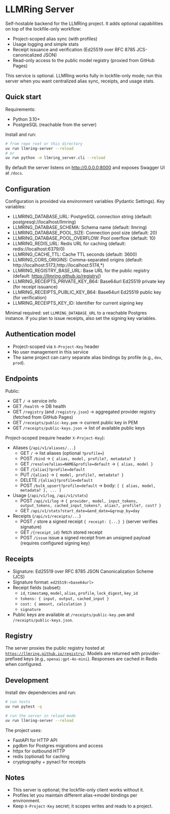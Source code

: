 # LLMRing Server

Self-hostable backend for the LLMRing project. It adds optional capabilities on top of the lockfile-only workflow:

- Project-scoped alias sync (with profiles)
- Usage logging and simple stats
- Receipt issuance and verification (Ed25519 over RFC 8785 JCS-canonicalized JSON)
- Read-only access to the public model registry (proxied from GitHub Pages)

This service is optional. LLMRing works fully in lockfile-only mode; run this server when you want centralized alias sync, receipts, and usage stats.

## Quick start

Requirements:
- Python 3.10+
- PostgreSQL (reachable from the server)

Install and run:

```bash
# from repo root or this directory
uv run llmring-server --reload
# or
uv run python -m llmring_server.cli --reload
```

By default the server listens on http://0.0.0.0:8000 and exposes Swagger UI at `/docs`.

## Configuration

Configuration is provided via environment variables (Pydantic Settings). Key variables:

- LLMRING_DATABASE_URL: PostgreSQL connection string (default: postgresql://localhost/llmring)
- LLMRING_DATABASE_SCHEMA: Schema name (default: llmring)
- LLMRING_DATABASE_POOL_SIZE: Connection pool size (default: 20)
- LLMRING_DATABASE_POOL_OVERFLOW: Pool overflow (default: 10)
- LLMRING_REDIS_URL: Redis URL for caching (default: redis://localhost:6379/0)
- LLMRING_CACHE_TTL: Cache TTL seconds (default: 3600)
- LLMRING_CORS_ORIGINS: Comma-separated origins (default: http://localhost:5173,http://localhost:5174,*)
- LLMRING_REGISTRY_BASE_URL: Base URL for the public registry (default: https://llmring.github.io/registry/)
- LLMRING_RECEIPTS_PRIVATE_KEY_B64: Base64url Ed25519 private key (for receipt issuance)
- LLMRING_RECEIPTS_PUBLIC_KEY_B64: Base64url Ed25519 public key (for verification)
- LLMRING_RECEIPTS_KEY_ID: Identifier for current signing key

Minimal required: set `LLMRING_DATABASE_URL` to a reachable Postgres instance. If you plan to issue receipts, also set the signing key variables.

## Authentication model

- Project-scoped via `X-Project-Key` header
- No user management in this service
- The same project can carry separate alias bindings by profile (e.g., `dev`, `prod`).

## Endpoints

Public:
- GET `/` → service info
- GET `/health` → DB health
- GET `/registry` (and `/registry.json`) → aggregated provider registry (fetched from GitHub Pages)
- GET `/receipts/public-key.pem` → current public key in PEM
- GET `/receipts/public-keys.json` → list of available public keys

Project-scoped (require header `X-Project-Key`):
- Aliases (`/api/v1/aliases/...`)
  - GET `/` → list aliases (optional `?profile=`)
  - POST `/bind` → `{ alias, model, profile?, metadata? }`
  - GET `/resolve?alias=NAME&profile=default` → `{ alias, model }`
  - GET `/{alias}?profile=default`
  - PUT `/{alias}` → `{ model, profile?, metadata? }`
  - DELETE `/{alias}?profile=default`
  - POST `/bulk_upsert?profile=default` → body: `[ { alias, model, metadata? }, ... ]`
- Usage (`/api/v1/log`, `/api/v1/stats`)
  - POST `/api/v1/log` → `{ provider, model, input_tokens, output_tokens, cached_input_tokens?, alias?, profile?, cost? }`
  - GET `/api/v1/stats?start_date=&end_date=&group_by=day`
- Receipts (`/api/v1/receipts/...`)
  - POST `/` store a signed receipt `{ receipt: {...} }` (server verifies signature)
  - GET `/{receipt_id}` fetch stored receipt
  - POST `/issue` issue a signed receipt from an unsigned payload (requires configured signing key)

## Receipts

- Signature: Ed25519 over RFC 8785 JSON Canonicalization Scheme (JCS)
- Signature format: `ed25519:<base64url>`
- Receipt fields (subset):
  - `id`, `timestamp`, `model`, `alias`, `profile`, `lock_digest`, `key_id`
  - `tokens: { input, output, cached_input }`
  - `cost: { amount, calculation }`
  - `signature`
- Public keys are available at `/receipts/public-key.pem` and `/receipts/public-keys.json`.

## Registry

The server proxies the public registry hosted at [`https://llmring.github.io/registry/`](https://llmring.github.io/registry/). Models are returned with provider-prefixed keys (e.g., `openai:gpt-4o-mini`). Responses are cached in Redis when configured.

## Development

Install dev dependencies and run:

```bash
# run tests
uv run pytest -q

# run the server in reload mode
uv run llmring-server --reload
```

The project uses:
- FastAPI for HTTP API
- pgdbm for Postgres migrations and access
- httpx for outbound HTTP
- redis (optional) for caching
- cryptography + pynacl for receipts

## Notes

- This server is optional; the lockfile-only client works without it.
- Profiles let you maintain different alias→model bindings per environment.
- Keep `X-Project-Key` secret; it scopes writes and reads to a project.
